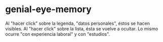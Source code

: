 # genial-eye-memory
Al "hacer click" sobre la legenda, "datos personales", éstos
se hacen visibles. Al "hacer click" sobre la lista, ésta se vuelve a ocultar.
Lo mismo ocurre "con experiencia laboral" y con "estudios".

